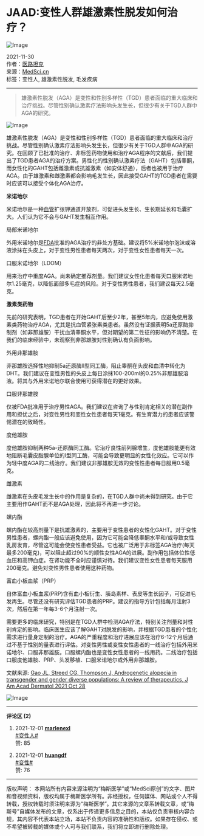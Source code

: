 # JAAD:变性人群雄激素性脱发如何治疗？

![Image](https://img.medsci.cn/20211130/1638235650559_5552845.jpg)

2021-11-30  
作者：[医路坦克](../user/feeds?uid=893e2269929)  
来源：[MedSci.cn](https://www.medsci.cn)  
标签：变性人, 雄激素性脱发, 毛发疾病

---

> 雄激素性脱发（AGA）是变性和性别多样性（TGD）患者面临的重大临床和治疗挑战。尽管性别确认激素疗法影响头发生长，但很少有关于TGD人群中AGA的研究。

![Image](https://img.medsci.cn/20210922/eb12475e744d48089c8f9e6933151e54/af4cdc8ba4234854992ea3e100685dc5.jpg)

雄激素性脱发（AGA）是变性和性别多样性（TGD）患者面临的重大临床和治疗挑战。尽管性别确认激素疗法影响头发生长，但很少有关于TGD人群中AGA的研究。在回顾了已批准的治疗、非标签药物使用和治疗AGA程序的文献后，我们提出了TGD患者AGA的治疗方案。男性化的性别确认激素疗法（GAHT）包括睾酮，而女性化的GAHT包括雌激素或抗雄激素（如安体舒通），后者也被用于治疗AGA。由于雄激素和雌激素都会影响毛发生长，因此接受GAHT的TGD患者在需要时应该可以接受个体化AGA治疗。

**米诺地尔**

米诺地尔是一种[血管](https://www.medsci.cn/guideline/list.do?q=%E8%A1%80%E7%AE%A1)扩张钾通道开放剂，可促进头发生长、生长期延长和毛囊扩大。人们认为它不会与GAHT发生相互作用。

局部米诺地尔

外用米诺地尔是[FDA](https://www.medsci.cn/search?q=FDA)批准的AGA治疗的非处方基础。建议将5%米诺地尔泡沫或溶液涂抹在头皮上，对于变性男性患者每天两次，对于变性女性患者每天一次。

口服米诺地尔（LDOM）

用来治疗中重度AGA。尚未确定推荐剂量。我们建议女性化患者每天口服米诺地尔1.25毫克，以降低面部多毛症的风险。对于变性男性患者，我们建议每天2.5毫克。

**激素类药物**

先前的研究表明，TGD患者在开始GAHT后至少2年，甚至5年内，应避免使用激素类药物治疗AGA，尤其是抗血管紧张素类患者。虽然没有证据表明5a还原酶抑制剂（如非那雄胺）干扰血清睾酮水平，但对期望的第二性征的影响仍不清楚。在我们的临床经验中，未观察到非那雄胺对性别确认有负面影响。

外用非那雄胺

非那雄胺选择性地抑制5a还原酶II型同工酶，阻止睾酮在头皮和血清中转化为DHT。我们建议在变性男性的头皮上每日涂抹100-200ml的0.25%非那雄胺溶液。将其与外用米诺地尔联合使用可获得潜在的更好效果。

口服非那雄胺

仅被FDA批准用于治疗男性AGA。我们建议在咨询了与性别肯定相关的潜在副作用和担忧之后，对变性男性和变性女性患者每天1毫克。有生育潜力的患者应该警惕潜在的致畸性。

度他雄胺

度他雄胺抑制两种5a-还原酶同工酶。它治疗良性前列腺增生，度他雄胺能更有效地阻断毛囊皮脂腺单位的I型同工酶，可能会导致更明显的女性化效应。它可以作为轻中度AGA的二线治疗。我们建议非那雄胺无效的变性性患者每日服用0.5毫克。

雌激素

雌激素在头皮毛发生长中的作用是复杂的，在TGD人群中尚未得到研究。由于它主要用作GAHT而不是AGA处理，因此将不再进一步讨论。

螺内酯

螺内酯在较高剂量下是抗雄激素的，主要用于变性患者的女性化GAHT。对于变性男性患者，螺内酯一般应该避免使用，因为它可能会降低睾酮水平和/或导致女性乳房发育，尽管这可能会使变性患者受益。它也被广泛用于非标签AGA治疗(每天最多200毫克)，可以阻止超过90%的顺性女性AGA的进展。副作用包括体位性低血压和高钾血症。在肾功能不全时应谨慎对待。我们建议变性女性患者每天服用200毫克。避免对变性男性患者使用这种药物。

富血小板血浆（PRP）

自体富血小板血浆(PRP)含有血小板衍生、胰岛素样、表皮等生长因子，可促进毛发再生。尽管还没有研究评估TGD患者的PRP。建议的指导方针包括每月注射3次，然后在第一年每3-6个月注射一次。

需要更多的临床研究，特别是在TGD人群中检测AGA疗法，特别关注剂量和对性别肯定的影响。临床医生应该了解GAHT对脱发的影响，并根据TGD患者的个性化需求进行量身定制的治疗。AGA的严重程度和治疗进展应该在治疗6-12个月后通过不基于性别的量表进行评估。对变性男性或变性女性患者的一线治疗包括外用米诺地尔、口服非那雄胺。口服螺内酯也是变性女性患者的一线用药。二线治疗包括口服度他雄胺、PRP、头发移植、口服米诺地尔或外用非那雄胺。

文献来源: [Gao JL, Streed CG, Thompson J, Androgenetic alopecia in transgender and gender diverse populations: A review of therapeutics, J Am Acad Dermatol 2021 Oct 28](https://www.geenmedical.com/article?id=34756934&type=true)

![Image](https://img.medsci.cn/20211129/1638198502128_2269929.jpg)

---

**评论区 (2)**

1. 2021-12-01 **[marlenexl](https://www.medsci.cn/user/feeds?uid=b53f332)**  
   [#变性人#](https://www.medsci.cn/topic/show?id=7b4938129c3)  
   赞: 85

2. 2021-12-01 **[huangdf](https://www.medsci.cn/user/feeds?uid=f69f6545041)**  
   [#变性#](https://www.medsci.cn/topic/show?id=7d27381288e)  
   赞: 76

--- 

版权声明： 本网站所有内容来源注明为“梅斯医学”或“MedSci原创”的文字、图片和音视频资料，版权均属于梅斯医学所有。非经授权，任何媒体、网站或个人不得转载，授权转载时须注明来源为“梅斯医学”。其它来源的文章系转载文章，或“梅斯号”自媒体发布的文章，仅系出于传递更多信息之目的，本站仅负责审核内容合规，其内容不代表本站立场，本站不负责内容的准确性和版权。如果存在侵权、或不希望被转载的媒体或个人可与我们联系，我们将立即进行删除处理。